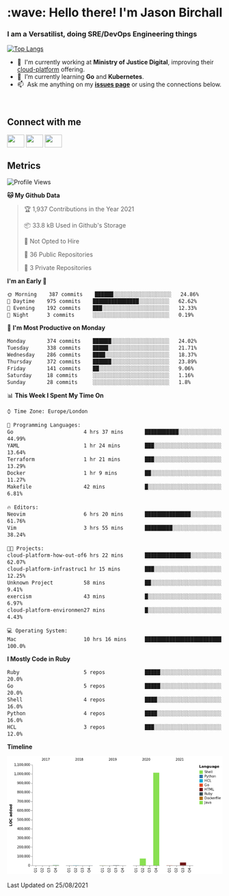 <h1 align="left" id="jason-title">:wave: Hello there! I'm Jason Birchall</h1>
<h3 align="left">I am a Versatilist, doing SRE/DevOps Engineering things</h3>

[![Top Langs](https://github-readme-stats.vercel.app/api?username=jasonBirchall&show_icons=true&count_private=true&include_all_commits=true&theme=gruvbox)](https://github.com/anuraghazra/github-readme-stats)

- :office: &nbsp;I'm currently working at **Ministry of Justice Digital**, improving their [cloud-platform](https://github.com/ministryofjustice/cloud-platform) offering.
- :seedling: &nbsp;I’m currently learning **Go** and **Kubernetes**.
- :mailbox: &nbsp;Ask me anything on my **[issues page]** or using the connections below.


<br>

<h2>Connect with me</h2>
<p>
<a href="https://twitter.com/jsonBirchall" target="blank"><img align="center" src="https://cdn.jsdelivr.net/npm/simple-icons@3.0.1/icons/twitter.svg" alt="" height="30" width="40" /></a>
<a href="https://keybase.io/json0" target="blank"><img align="center" src="https://cdn.jsdelivr.net/npm/simple-icons@3.0.1/icons/keybase.svg" alt="" height="30" width="40" /></a>
<a href="https://www.reddit.com/user/kakorate" target="blank"><img align="center" src="https://cdn.jsdelivr.net/npm/simple-icons@3.0.1/icons/reddit.svg" alt="" height="30" width="40" /></a>
</p>

<h2>Metrics</h2>

<!--START_SECTION:waka-->
![Profile Views](http://img.shields.io/badge/Profile%20Views-0-blue)

**🐱 My Github Data** 

> 🏆 1,937 Contributions in the Year 2021
 > 
> 📦 33.8 kB Used in Github's Storage 
 > 
> 🚫 Not Opted to Hire
 > 
> 📜 36 Public Repositories 
 > 
> 🔑 3 Private Repositories  
 > 
**I'm an Early 🐤** 

```text
🌞 Morning    387 commits    ██████░░░░░░░░░░░░░░░░░░░   24.86% 
🌆 Daytime    975 commits    ███████████████░░░░░░░░░░   62.62% 
🌃 Evening    192 commits    ███░░░░░░░░░░░░░░░░░░░░░░   12.33% 
🌙 Night      3 commits      ░░░░░░░░░░░░░░░░░░░░░░░░░   0.19%

```
📅 **I'm Most Productive on Monday** 

```text
Monday       374 commits    ██████░░░░░░░░░░░░░░░░░░░   24.02% 
Tuesday      338 commits    █████░░░░░░░░░░░░░░░░░░░░   21.71% 
Wednesday    286 commits    ████░░░░░░░░░░░░░░░░░░░░░   18.37% 
Thursday     372 commits    ██████░░░░░░░░░░░░░░░░░░░   23.89% 
Friday       141 commits    ██░░░░░░░░░░░░░░░░░░░░░░░   9.06% 
Saturday     18 commits     ░░░░░░░░░░░░░░░░░░░░░░░░░   1.16% 
Sunday       28 commits     ░░░░░░░░░░░░░░░░░░░░░░░░░   1.8%

```


📊 **This Week I Spent My Time On** 

```text
⌚︎ Time Zone: Europe/London

💬 Programming Languages: 
Go                       4 hrs 37 mins       ███████████░░░░░░░░░░░░░░   44.99% 
YAML                     1 hr 24 mins        ███░░░░░░░░░░░░░░░░░░░░░░   13.64% 
Terraform                1 hr 21 mins        ███░░░░░░░░░░░░░░░░░░░░░░   13.29% 
Docker                   1 hr 9 mins         ██░░░░░░░░░░░░░░░░░░░░░░░   11.27% 
Makefile                 42 mins             █░░░░░░░░░░░░░░░░░░░░░░░░   6.81%

🔥 Editors: 
Neovim                   6 hrs 20 mins       ███████████████░░░░░░░░░░   61.76% 
Vim                      3 hrs 55 mins       █████████░░░░░░░░░░░░░░░░   38.24%

🐱‍💻 Projects: 
cloud-platform-how-out-of6 hrs 22 mins       ███████████████░░░░░░░░░░   62.07% 
cloud-platform-infrastruc1 hr 15 mins        ███░░░░░░░░░░░░░░░░░░░░░░   12.25% 
Unknown Project          58 mins             ██░░░░░░░░░░░░░░░░░░░░░░░   9.41% 
exercism                 43 mins             █░░░░░░░░░░░░░░░░░░░░░░░░   6.97% 
cloud-platform-environmen27 mins             █░░░░░░░░░░░░░░░░░░░░░░░░   4.43%

💻 Operating System: 
Mac                      10 hrs 16 mins      █████████████████████████   100.0%

```

**I Mostly Code in Ruby** 

```text
Ruby                     5 repos             █████░░░░░░░░░░░░░░░░░░░░   20.0% 
Go                       5 repos             █████░░░░░░░░░░░░░░░░░░░░   20.0% 
Shell                    4 repos             ████░░░░░░░░░░░░░░░░░░░░░   16.0% 
Python                   4 repos             ████░░░░░░░░░░░░░░░░░░░░░   16.0% 
HCL                      3 repos             ███░░░░░░░░░░░░░░░░░░░░░░   12.0%

```


**Timeline**

![Chart not found](https://raw.githubusercontent.com/jasonBirchall/jasonBirchall/main/charts/bar_graph.png) 


 Last Updated on 25/08/2021
<!--END_SECTION:waka-->

<!-- links -->

[issues page]: https://github.com/jasonBirchall/jasonBirchall/issues "jasonBirchall/issues"
